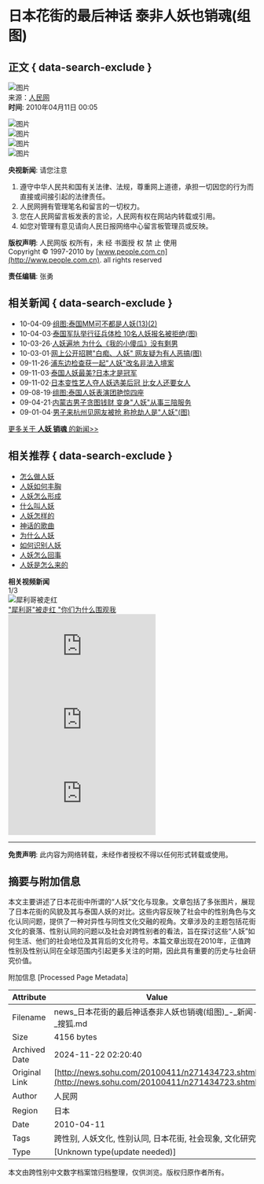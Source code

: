 # 日本花街的最后神话 泰非人妖也销魂(组图)

## 正文 { data-search-exclude }


![图片](https://photocdn.sohu.com/20061227/Img247292527.gif)    
来源：[人民网](https://world.people.com.cn/GB/59630/11335319.html)  
**时间**: 2010年04月11日 00:05  

![图片](https://photocdn.sohu.com/20100411/Img271434724.jpg)  
![图片](https://photocdn.sohu.com/20100411/Img271434725.jpg)  
![图片](https://photocdn.sohu.com/20100411/Img271434726.jpg)  
![图片](https://photocdn.sohu.com/20100411/Img271434727.jpg)  

**央视新闻**: 请您注意  
1. 遵守中华人民共和国有关法律、法规，尊重网上道德，承担一切因您的行为而直接或间接引起的法律责任。  
2. 人民网拥有管理笔名和留言的一切权力。  
3. 您在人民网留言板发表的言论，人民网有权在网站内转载或引用。  
4. 如您对管理有意见请向人民日报网络中心留言板管理员或反映。  

**版权声明**: 人民网版 权所有，未 经 书面授 权 禁 止 使用  
Copyright © 1997-2010 by [www.people.com.cn](http://www.people.com.cn). all rights reserved

**责任编辑**: 张勇  

## 相关新闻 { data-search-exclude }
- 10-04-09·[组图:泰国MM可不都是人妖(13)(2)](https://news.sohu.com/20100409/n271407364.shtml)  
- 10-04-03·[泰国军队举行征兵体检 10名人妖报名被拒绝(图)](https://news.sohu.com/20100403/n271297111.shtml)  
- 10-03-26·[人妖遍地 为什么《我的小傻瓜》没有剩男](https://news.17173.com/content/2010-03-26/20100326105829378,1.shtml)  
- 10-03-01·[网上公开招聘"白痴、人妖" 网友疑为有人恶搞(图)](https://news.sohu.com/20100301/n270479879.shtml)  
- 09-11-26·[浦东边检查获一起"人妖"改名非法入境案](https://news.sohu.com/20091126/n268495435.shtml)  
- 09-11-03·[泰国人妖最美?日本才是冠军](https://news.sohu.com/20091103/n267917932.shtml)  
- 09-11-02·[日本变性艺人夺人妖选美后冠 比女人还要女人](https://news.sohu.com/20091102/n267889961.shtml)  
- 09-08-19·[组图:泰国人妖表演团艳惊四座](https://news.sohu.com/20090819/n266073153.shtml)  
- 09-04-21·[内蒙古男子贪图钱财 变身"人妖"从事三陪服务](https://news.sohu.com/20090421/n263530018.shtml)  
- 09-01-04·[男子来杭州见网友被抢 称抢劫人是"人妖"(图)](https://news.sohu.com/20090104/n261551875.shtml)  

[更多关于 **人妖 销魂** 的新闻>>](https://news.sogou.com/news?query=人妖%20销魂&pid=31023101&md=listTopics&name=&mode=0&sort=0)

## 相关推荐 { data-search-exclude }
- [怎么做人妖](https://wenda.sogou.com/search?query=怎么做人妖&p=31230800&fhintidx=0)  
- [人妖如何丰胸](https://www.sogou.com/web?query=人妖如何丰胸&p=31210100&fhintidx=1)  
- [人妖怎么形成](https://wenda.sogou.com/search?query=人妖怎么形成&p=31230800&fhintidx=2)  
- [什么叫人妖](https://www.sogou.com/web?query=什么叫人妖&p=02210100&fhintidx=3)  
- [人妖怎样的](https://www.sogou.com/web?query=人妖怎样的&p=02210100&fhintidx=4)  
- [神话的歌曲](https://music.sogou.com/singer/a8/detailSinger_%C9%F1%BB%B0.html)  
- [为什么人妖](https://www.sogou.com/web?query=为什么人妖&p=02210100&fhintidx=6)  
- [如何识别人妖](https://www.sogou.com/web?query=如何识别人妖&p=02210100&fhintidx=7)  
- [人妖怎么回事](https://www.sogou.com/web?query=人妖怎么回事&p=02210100&fhintidx=8)  
- [人妖是怎么来的](https://www.sogou.com/web?query=人妖是怎么来的&p=02210100&fhintidx=9)  

**相关视频新闻**  
1/3  
![犀利哥被走红](https://photocdn.sohu.com/20100304/46c29751-3bba-4a01-a156-fc87d2c0bf1aS.jpg)  
["犀利哥"被走红 "你们为什么围观我](https://tv.sohu.com/20100304/n270576106.shtml)  
![销魂的欧翼车门 奔驰SLS AMG超级跑车](https://photocdn.sohu.com/20091210/n268825126.shtml)  
![《西游记》揭秘 张纪中亲自把关高科技道具](https://v.sohu.com/20091027/n267753856.shtml)  
![包小柏不满早年美少年照 自贬很娘很人妖](https://v.sohu.com/20090818/n266053376.shtml)  

---  

**免责声明**: 此内容为网络转载，未经作者授权不得以任何形式转载或使用。

## 摘要与附加信息

<!-- tcd_abstract -->
本文主要讲述了日本花街中所谓的“人妖”文化与现象。文章包括了多张图片，展现了日本花街的风貌及其与泰国人妖的对比。这些内容反映了社会中的性别角色与文化认同问题，提供了一种对异性与同性文化交融的视角。文章涉及的主题包括花街文化的衰落、性别认同的问题以及社会对跨性别者的看法，旨在探讨这些“人妖”如何生活、他们的社会地位及其背后的文化符号。本篇文章出现在2010年，正值跨性别及性别认同在全球范围内引起更多关注的时期，因此具有重要的历史与社会研究价值。
<!-- tcd_abstract_end -->

附加信息 [Processed Page Metadata]

| Attribute       | Value                                  |
|-----------------|----------------------------------------|
| Filename        | news_日本花街的最后神话泰非人妖也销魂(组图)_-_新闻-_搜狐.md                             |
| Size            | 4156 bytes                           |
| Archived Date   | 2024-11-22 02:20:40                             |
| Original Link   | [http://news.sohu.com/20100411/n271434723.shtml](http://news.sohu.com/20100411/n271434723.shtml)                       |
| Author          | 人民网                               |
| Region          | 日本                               |
| Date            | 2010-04-11                                 |
| Tags            | 跨性别, 人妖文化, 性别认同, 日本花街, 社会现象, 文化研究                                 |
| Type            | [Unknown type(update needed)]                                 |
<!-- tcd_table_end -->

本文由跨性别中文数字档案馆归档整理，仅供浏览。版权归原作者所有。
